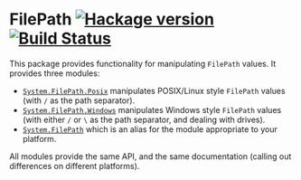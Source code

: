 # FilePath [![Hackage version](https://img.shields.io/hackage/v/filepath.svg?style=flat)](http://hackage.haskell.org/package/filepath) [![Build Status](http://img.shields.io/travis/haskell/filepath.svg?style=flat)](https://travis-ci.org/haskell/filepath)

This package provides functionality for manipulating `FilePath` values. It provides three modules:

* [`System.FilePath.Posix`](http://hackage.haskell.org/package/filepath/docs/System-FilePath-Posix.html) manipulates POSIX/Linux style `FilePath` values (with `/` as the path separator).
* [`System.FilePath.Windows`](http://hackage.haskell.org/package/filepath/docs/System-FilePath-Windows.html) manipulates Windows style `FilePath` values (with either `/` or `\` as the path separator, and dealing with drives).
* [`System.FilePath`](http://hackage.haskell.org/package/filepath/docs/System-FilePath.html) which is an alias for the module appropriate to your platform.

All modules provide the same API, and the same documentation (calling out differences on different platforms).
